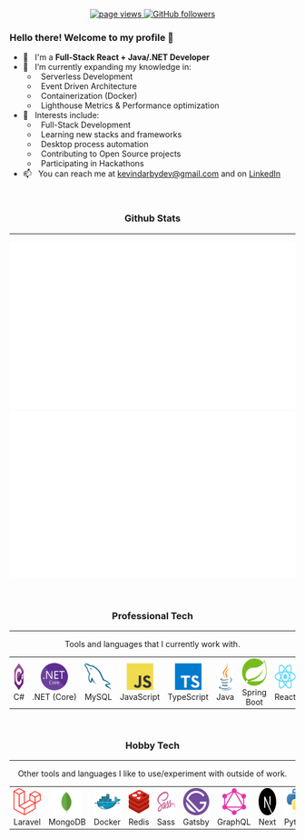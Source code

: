 <!-- Profile design inspired by https://github.com/Bonfire and https://github.com/MacroPower and https://github.com/LostVirt  -->
<p align="center">
  <a href="https://github.com/kevindarbydev">
    <img src="https://komarev.com/ghpvc/?username=kevindarbydev&color=yellow" alt="page views" />
  </a>
  <a href="https://github.com/kevindarbydev?tab=followers">
    <img alt="GitHub followers" src="https://img.shields.io/github/followers/kevindarbydev?color=red&logo=github">
  </a>
</p>

### Hello there! Welcome to my profile 👋

- 🏢 &nbsp; I'm a **Full-Stack React + Java/.NET Developer**
- 🌱 &nbsp; I’m currently expanding my knowledge in:
  - &nbsp; Serverless Development
  - &nbsp; Event Driven Architecture
  - &nbsp; Containerization (Docker)
  - &nbsp; Lighthouse Metrics & Performance optimization
- 🧠 &nbsp; Interests include:
  - &nbsp; Full-Stack Development
  - &nbsp; Learning new stacks and frameworks
  - &nbsp; Desktop process automation
  - &nbsp; Contributing to Open Source projects
  - &nbsp; Participating in Hackathons
- 📫 &nbsp; You can reach me at [kevindarbydev@gmail.com](mailto:kevindarbydev@gmail.com) and on [LinkedIn](https://www.linkedin.com/in/kevindarbydev/)

<br>

### <p align="center" id="kevindarbydev-stats">Github Stats</p>

---

<p align="center">
<a href="#kevindarbydev-stats">
<img src="https://raw.githubusercontent.com/kevindarbydev/github-stats-transparent/output/generated/overview.svg" alt="kevindarbydev Overview" />
</a>
<a href="#kevindarbydev-stats">
<img src="https://raw.githubusercontent.com/kevindarbydev/github-stats-transparent/output/generated/languages.svg" alt="kevindarbydev Languages" />
</a>
</p>

<br>

### <p align="center" id="kevindarbydev-tech">Professional Tech</p>

---

<p align="center">Tools and languages that I currently work with.</p>

<table align="center">
  <tr>
    <td align="center" width="96">
      <a href="#kevindarbydev-professional-tech">
        <img src="./img/csharp-original.svg" width="48" height="48" alt="C#" />
      </a>
      <br>C#
    </td>
    <td align="center" width="96">
      <a href="#kevindarbydev-professional-tech">
        <img src="./img/net-core-logo.png" width="48" height="48" alt=".NET" />
      </a>
      <br>.NET&nbsp;(Core)
    </td>
    <td align="center"  width="96">
      <a href="#kevindarbydev-professional-tech">
        <img src="./img/mysql-original.svg" width="48" height="48" alt="MySQL" />
      </a>
      <br>MySQL
    </td>
    <td align="center" width="96">
      <a href="#kevindarbydev-professional-tech">
        <img src="./img/javascript-original.svg" width="48" height="48" alt="JavaScript" />
      </a>
      <br>JavaScript
    </td>
    <td align="center" width="96">
      <a href="#kevindarbydev-professional-tech">
        <img src="./img/typescript-original.svg" width="48" height="48" alt="TypeScript" />
      </a>
      <br>TypeScript
    </td>
       <td align="center" width="96">
      <a href="#kevindarbydev-professional-tech">
        <img src="./img/java-icon.svg" width="48" height="48" alt="Java" />
      </a>
      <br>Java
    </td>  
     <td align="center" width="96">
      <a href="#kevindarbydev-professional-tech" >
        <img src="./img/spring-3.svg" width="48" height="48" alt="React" />
      </a>
      <br>Spring Boot
    </td>  
    <td align="center" width="96">
      <a href="#kevindarbydev-professional-tech" >
        <img src="./img/react-original.svg" width="48" height="48" alt="React" />
      </a>
      <br>React
    </td>
     <td align="center" width="96">
      <a href="#kevindarbydev-professional-tech" >
        <img src="./img/tailwindcss.svg" width="48" height="48" alt="React" />
      </a>
      <br>Tailwind
    </td>
   
   
  </tr>
</table>

<br>

### <p align="center" id="kevindarbydev-hobby-tech">Hobby Tech</p>

---

<p align="center">Other tools and languages I like to use/experiment with outside of work.</p>

<table align="center">
  <tr>   
      <td align="center" width="96">
      <a href="#kevindarbydev-hobby-tech">
        <img src="./img/laravel-icon.svg" width="48" height="48" alt="Laravel" />
      </a>
      <br>Laravel
    </td> 
      <td align="center" width="96">
      <a href="#kevindarbydev-hobby-tech">
        <img src="./img/mdb.svg" width="48" height="48" alt="MongoDB" />
      </a>
      <br>MongoDB
    </td> 
    <td align="center" width="96"> 
      <a href="#kevindarbydev-hobby-tech" >
        <img src="./img/docker-original.svg" width="48" height="48" alt="Docker" />
      </a>
      <br>Docker
    </td>
    <td align="center" width="96">
      <a href="#kevindarbydev-hobby-tech">
        <img src="./img/redis-icon.svg" width="48" height="48" alt="Redis" />
      </a>
      <br>Redis
    </td>
     <td align="center" width="96">
      <a href="#kevindarbydev-hobby-tech">
        <img src="./img/sass-original.svg" width="48" height="48" alt="Sass" />
      </a>
      <br>Sass
    </td> 
      <td align="center" width="96">
      <a href="#kevindarbydev-hobby-tech">
        <img src="./img/gatsby.svg" width="48" height="48" alt="Gatsby" />
      </a>
      <br>Gatsby
    </td> 
     <td align="center" width="96">
      <a href="#kevindarbydev-hobby-tech">
        <img src="./img/graphql-img.png" width="48" height="48" alt="GraphQL" />
      </a>
      <br>GraphQL
    </td> 
     <td align="center" width="96">
      <a href="#kevindarbydev-hobby-tech">
        <img src="./img/next-js.svg" width="48" height="48" alt="Next" />
      </a>
      <br>Next
    </td> 
    </td>     
     <td align="center" width="96">
      <a href="#kevindarbydev-hobby-tech">
        <img src="./img/python-original.svg" width="48" height="48" alt="Next" />
      </a>
      <br>Python
    </td> 
    </td>    
  </tr>
</table>
<!---
kevindarbydev/kevindarbydev is a ✨ special ✨ repository because its `README.md` (this file) appears on your GitHub profile.
You can click the Preview link to take a look at your changes.
--->
